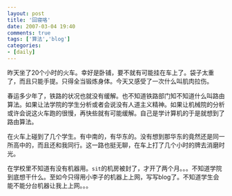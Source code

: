 ```yaml
---
layout: post
title: '回寝咯'
date: 2007-03-04 19:40
comments: true
tags: ['算法','blog']
categories:
- [daily]
---
```


昨天坐了20个小时的火车。幸好是卧铺，要不就有可能挂在车上了。袋子太重了，而且只能手提。只得全当锻炼身体。今天又感受了一次什么叫肌肉拉伤。

春运多少年了，铁路的状况也就没有缓解。也不知道铁路部门知不知道什么叫路由算法。如果让法学院的学生分析或者会说没有人道主义精神。如果让机械院的分析或许会说这火车跑的很慢，再快些就有可能缓解。自己是学计算机的于是就想到了路由算法。

在火车上碰到了几个学生。有中南的，有华东的。没有想到那华东的竟然还是同一所高中的，而且还和我同行。这一路也挺无聊，在车上打了几个小时的牌去消磨时光。

在学校里不知道有没有机器用。`sit`的机房被封了，才开了两个月。。。不知道学院到底想干什么。至如今只得用小李子的机器上上网，写写blog了。不知道学生会能不能分台机器让我上上网。。。

